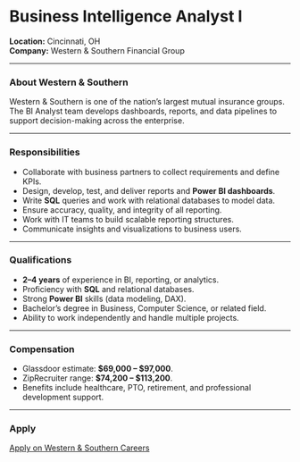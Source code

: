 # Business Intelligence Analyst I  
**Location:** Cincinnati, OH  
**Company:** Western & Southern Financial Group  

---

### About Western & Southern
Western & Southern is one of the nation’s largest mutual insurance groups. The BI Analyst team develops dashboards, reports, and data pipelines to support decision-making across the enterprise.

---

### Responsibilities
- Collaborate with business partners to collect requirements and define KPIs.  
- Design, develop, test, and deliver reports and **Power BI dashboards**.  
- Write **SQL** queries and work with relational databases to model data.  
- Ensure accuracy, quality, and integrity of all reporting.  
- Work with IT teams to build scalable reporting structures.  
- Communicate insights and visualizations to business users.  

---

### Qualifications
- **2–4 years** of experience in BI, reporting, or analytics.  
- Proficiency with **SQL** and relational databases.  
- Strong **Power BI** skills (data modeling, DAX).  
- Bachelor’s degree in Business, Computer Science, or related field.  
- Ability to work independently and handle multiple projects.  

---

### Compensation
- Glassdoor estimate: **$69,000 – $97,000**.  
- ZipRecruiter range: **$74,200 – $113,200**.  
- Benefits include healthcare, PTO, retirement, and professional development support.  

---

### Apply
[Apply on Western & Southern Careers](https://careers-westernsouthern.icims.com/jobs/23606/business-intelligence-analyst-i/job)  

